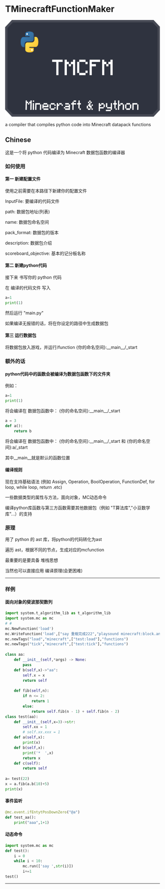 # TMinecraftFunctionMaker

![image](封面.png)

a compiler that compiles python code into Minecraft datapack functions

## Chinese

这是一个将 python 代码编译为 Minecraft 数据包函数的编译器

### 如何使用

#### 第一 新建配置文件

使用之前需要在本路径下新建你的配置文件

InputFile: 要编译的代码文件

path: 数据包地址(列表)

name: 数据包命名空间

pack_format: 数据包的版本

description: 数据包介绍

scoreboard_objective: 基本的记分板名称

#### 第二 新建python代码

接下来 书写你的 python 代码

在 编译的代码文件 写入

```python
a=1
print(1)
```

然后运行 "main.py"

如果编译无报错的话，将在你设定的路径中生成数据包

#### 第三 运行数据包

将数据包放入游戏，并运行/function {你的命名空间}:\_\_main\_\_/_start

### 额外的话

#### python代码中的函数会被编译为数据包函数下的文件夹

例如：

```python
a=1
print(1)
```

将会编译在 数据包函数中： {你的命名空间}:\_\_main\_\_/_start

```python
a = 3
def a():
    return b
```

将会编译在 数据包函数中： {你的命名空间}:\_\_main\_\_/_start 和 {你的命名空间}:a/_start

其中\_\_main\_\_就是默认的函数位置

#### 编译规则

现在支持基础语法 (例如 Assign, Operation, BoolOperation, FunctionDef, for loop, while loop, return .etc)

一些数据类型的属性与方法，面向对象，MC动态命令

编译python库函数与第三方函数需要其他数据包（例如 "T算法库","小豆数学库"...）的支持

### 原理

用了 python 的 ast 库，将python的代码转化为ast

遍历 ast，根据不同的节点，生成对应的mcfunction

最重要的是要具备 堆栈思想

当然也可以直接应用 编译原理(会更困难)

---

### 样例

#### 面向对象的斐波那契数列

```python
import system.t_algorithm_lib as t_algorithm_lib
import system.mc as mc
# #
mc.NewFunction('load')
mc.WriteFunction('load',["say 重载完成222","playsound minecraft:block.anvil.land voice @a ~ ~ ~ 2 2"])
mc.newTags("load","minecraft",["test:load"],"functions")
mc.newTags("tick","minecraft",["test:tick"],"functions")

class aa:
    def __init__(self,*args) -> None:
        pass
    def b(self,x)->"aa":
        self.x = x
        return self

    def fib(self,n):
        if n <= 2:
            return 1
        else:
            return self.fib(n - 1) + self.fib(n - 2)
class test(aa):
    def __init__(self,x=3)->str:
        self.xx = 1
        # self.xx.xxx = 1
    def a(self,x):
        print(x)
    def b(self,x):
        print('*  ',x)
        return x
    def c(self):
        return self

a= test(22)
x = a.fib(a.b(10)+5)
print(x)
```

#### 事件监听

```python
@mc.event.ifEntytPosDownZero("@a")
def test_aa():
    print("aaa",1+1)
```

#### 动态命令

```python
import system.mc as mc
def test():
    i = 0
    while i < 10:
        mc.run(['say ',str(i)])
        i+=1
test()
```

---
